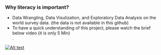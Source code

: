 ### Why literacy is important? 
- Data Wrangling, Data Visulization, and Exploratory Data Analysis on the world survey data. (the data is not available in this github) <br>
- To have a quick understanding of this project, please watch the brief below video (it is only 5 Min)<br>.

[![Alt text](https://github.com/nmshafie1993/World_Survey/blob/main/Capture.PNG)](https://www.youtube.com/watch?v=vNmEj_2aniE&t=3s&ab_channel=NiyoushaMshafie)
